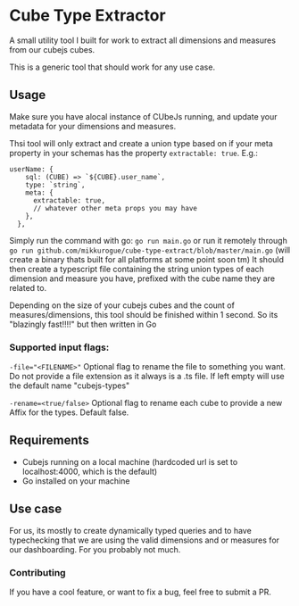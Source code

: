 # Cube Type Extractor

A small utility tool I built for work to extract all dimensions and measures from our cubejs cubes.

This is a generic tool that should work for any use case.

## Usage

Make sure you have alocal instance of CUbeJs running, and update your metadata for your dimensions and measures.

Thsi tool will only extract and create a union type based on if your meta property in your schemas has the property `extractable: true`. E.g.:

```
userName: {
    sql: (CUBE) => `${CUBE}.user_name`,
    type: `string`,
    meta: {
      extractable: true,
      // whatever other meta props you may have
    },
  },
```

Simply run the command with go: `go run main.go` or run it remotely through `go run github.com/mikkurogue/cube-type-extract/blob/master/main.go` (will create a binary thats built for all platforms at some point soon tm)
It should then create a typescript file containing the string union types of each dimension and measure you have, prefixed with the cube name they are related to.

Depending on the size of your cubejs cubes and the count of measures/dimensions, this tool should be finished within 1 second. So its "blazingly fast!!!!" but then written in Go

### Supported input flags:

`-file="<FILENAME>"` Optional flag to rename the file to something you want. Do not provide a file extension as it always is a .ts file. If left empty will use the default name "cubejs-types"

`-rename=<true/false>` Optional flag to rename each cube to provide a new Affix for the types. Default false.

## Requirements

- Cubejs running on a local machine (hardcoded url is set to localhost:4000, which is the default)
- Go installed on your machine

## Use case

For us, its mostly to create dynamically typed queries and to have typechecking that we are using the valid dimensions and or measures for our dashboarding.
For you probably not much.

### Contributing

If you have a cool feature, or want to fix a bug, feel free to submit a PR.
